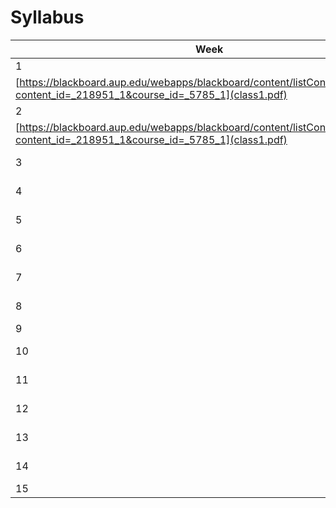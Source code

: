 # Syllabus

Week | Day | Date | Slides | Readings | HW
------------ | ------------- | ------------ | ------------- | ------------ | -------------
1 | Wed | 7/9 |
[https://blackboard.aup.edu/webapps/blackboard/content/listContentEditable.jsp?content_id=_218951_1&course_id=_5785_1](class1.pdf) | 4  | ex 1
2 | Wed | 14/9 |
[https://blackboard.aup.edu/webapps/blackboard/content/listContentEditable.jsp?content_id=_218951_1&course_id=_5785_1](class1.pdf) | 4  | ex 1
3 | Wed | 21/9 | class 3 | |
4 | Wed | 28/9 | class 4 | |
5 | Wed | 5/10 | class 5 | |
6 | Wed | 12/10 | class 6 | |
7 | Wed | 19/10 | class 7 | |
8 | Wed | 26/10 | class 8 | |
9 | Wed | 2/11 | Break
10 | Wed | 9/11 | class 9 | |
11 | Wed | 16/11 | class 10 | |
12 | Wed | 23/11 | class 11 | |
13 | Wed | 30/11 | class 12 | |
14 | Wed | 7/12 | class 13 | |
15 | Wed | 14/12 | | |
